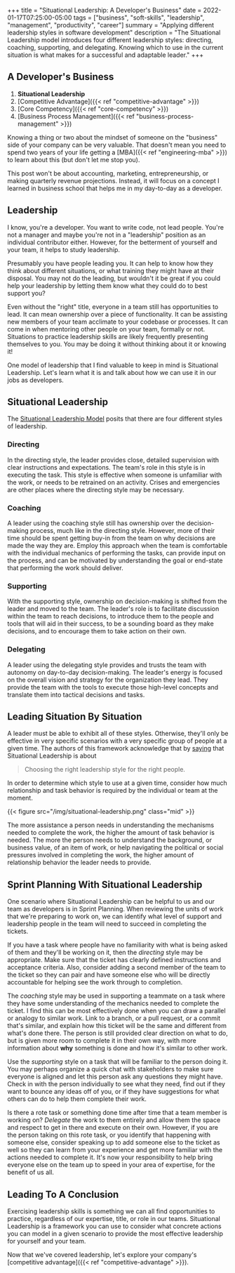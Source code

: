 +++
title = "Situational Leadership: A Developer's Business"
date = 2022-01-17T07:25:00-05:00
tags = ["business", "soft-skills", "leadership", "management", "productivity", "career"]
summary = "Applying different leadership styles in software development"
description = "The Situational Leadership model introduces four different leadership styles: directing, coaching, supporting, and delegating. Knowing which to use in the current situation is what makes for a successful and adaptable leader."
+++

## A Developer's Business

1. __Situational Leadership__
2. [Competitive Advantage]({{< ref "competitive-advantage" >}})
3. [Core Competency]({{< ref "core-competency" >}})
4. [Business Process Management]({{< ref "business-process-management" >}})

Knowing a thing or two about the mindset of someone on the "business" side of your company can be very valuable. That doesn't mean you need to spend two years of your life getting a [MBA]({{< ref "engineering-mba" >}}) to learn about this (but don't let me stop you).

This post won't be about accounting, marketing, entrepreneurship, or making quarterly revenue projections. Instead, it will focus on a concept I learned in business school that helps me in my day-to-day as a developer.

## Leadership

I know, you're a developer. You want to write code, not lead people. You're not
a manager and maybe you're not in a "leadership" position as an individual
contributor either. However, for the betterment of yourself and your team, it
helps to study leadership.

Presumably you have people leading you. It can help to know
how they think about different situations, or what training they might have at
their disposal. You may not do the leading, but wouldn't it be great if you
could help your leadership by letting them know what they could do to best
support you?

Even without the "right" title, everyone in a team still has opportunities to
lead. It can mean ownership over a piece of functionality. It can be assisting
new members of your team acclimate to your codebase or processes. It can come
in when mentoring other people on your team, formally or not. Situations to
practice leadership skills are likely frequently presenting themselves to you.
You may be doing it without thinking about it or knowing it!

One model of leadership that I find valuable to keep in mind is Situational
Leadership. Let's learn what it is and talk about how we can use it in our jobs
as developers.

## Situational Leadership

The [Situational Leadership Model](https://en.wikipedia.org/wiki/Situational_leadership_theory) posits that there are four different styles of
leadership.

### Directing

In the directing style, the leader provides close, detailed supervision with
clear instructions and expectations. The team's role in this style is in
executing the task. This style is effective when someone is unfamiliar with the
work, or needs to be retrained on an activity. Crises and emergencies are other
places where the directing style may be necessary.

### Coaching

A leader using the coaching style still has ownership over the decision-making
process, much like in the directing style. However, more of their time should be
spent getting buy-in from the team on why decisions are made the way they are.
Employ this approach when the team is comfortable with the individual mechanics
of performing the tasks, can provide input on the process, and can be motivated
by understanding the goal or end-state that performing the work should deliver.

### Supporting

With the supporting style, ownership on decision-making is shifted from the
leader and moved to the team. The leader's role is to facilitate discussion
within the team to reach decisions, to introduce them to the people and tools
that will aid in their success, to be a sounding board as they make decisions,
and to encourage them to take action on their own.

### Delegating

A leader using the delegating style provides and trusts the team with autonomy
on day-to-day decision-making. The leader's energy is focused on the overall
vision and strategy for the organization they lead. They provide the team with
the tools to execute those high-level concepts and translate them into tactical
decisions and tasks.

## Leading Situation By Situation

A leader must be able to exhibit all of these styles. Otherwise, they'll only be
effective in very specific scenarios with a very specific group of people at a
given time. The authors of this framework acknowledge that by [saying](https://blogs.umass.edu/shabazz/2014/08/) that
Situational Leadership is about

> Choosing the right leadership style for the right people.

In order to determine which style to use at a given time, consider how much
relationship and task behavior is required by the individual or team at the
moment.

{{< figure src="/img/situational-leadership.png" class="mid" >}}

The more assistance a person needs in understanding the mechanisms needed
to complete the work, the higher the amount of task behavior is needed. The
more the person needs to understand the background, or business value, of an
item of work, or help navigating the political or social pressures involved in
completing the work, the higher amount of relationship behavior the leader needs
to provide.

## Sprint Planning With Situational Leadership

One scenario where Situational Leadership can be helpful to us and our team as
developers is in Sprint Planning. When reviewing the units of work that we're
preparing to work on, we can identify what level of support and leadership
people in the team will need to succeed in completing the tickets.

If you have a task where people have no familiarity with what is being asked of
them and they'll be working on it, then the *directing* style may be
appropriate. Make sure that the ticket has clearly defined instructions and
acceptance criteria. Also, consider adding a second member of the team to the
ticket so they can pair and have someone else who will be directly accountable
for helping see the work through to completion.

The *coaching* style may be used in supporting a teammate on a task where they
have some understanding of the mechanics needed to complete the ticket. I find
this can be most effectively done when you can draw a parallel or analogy to
similar work. Link to a branch, or a pull request, or a commit that's similar,
and explain how this ticket will be the same and different from what's done
there. The person is still provided clear direction on what to do, but is given
more room to complete it in their own way, with more information about __why__
something is done and how it's similar to other work.

Use the *supporting* style on a task that will be familiar to the person doing
it. You may perhaps organize a quick chat with stakeholders to make sure
everyone is aligned and let this person ask any questions they might have. Check
in with the person individually to see what they need, find out if they want to
bounce any ideas off of you, or if they have suggestions for what others can do
to help them complete their work.

Is there a rote task or something done time after time that a team member is
working on? *Delegate* the work to them entirely and allow them the space and
respect to get in there and execute on their own. However, if you are the person
taking on this rote task, or you identify that happening with someone else,
consider speaking up to add someone else to the ticket as well so they can learn
from your experience and get more familiar with the actions needed to complete
it. It's now your responsibility to help bring everyone else on the team up to
speed in your area of expertise, for the benefit of us all.

## Leading To A Conclusion

Exercising leadership skills is something we can all find opportunities to
practice, regardless of our expertise, title, or role in our teams. Situational
Leadership is a framework you can use to consider what concrete actions you can
model in a given scenario to provide the most effective leadership for yourself
and your team.

Now that we've covered leadership, let's explore your company's [competitive advantage]({{< ref "competitive-advantage" >}}).
